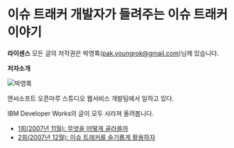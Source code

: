 # 이슈 트래커 개발자가 들려주는 이슈 트래커 이야기

**라이센스** 모든 글의 저작권은 박영록(pak.youngrok@gmail.com)님께 있습니다.

**저자소개**

![박영록](https://user-images.githubusercontent.com/25581533/73792875-91a95580-47e8-11ea-8ef7-eb6ab33d4ecb.png)

엔씨소프트 오픈마루 스튜디오 웹서비스 개발팀에서 일하고 있다.

IBM Developer Works의 글이 모두 사라져 올려봅니다.

* [1회(2007년 11월): 무엇을 어떻게 골라쓸까](https://github.com/black7375/ReadabilityDocs/blob/master/%EC%9D%B4%EC%8A%88%20%ED%8A%B8%EB%9E%98%EC%BB%A4%20%EA%B0%9C%EB%B0%9C%EC%9E%90%EA%B0%80%20%EB%93%A4%EB%A0%A4%EC%A3%BC%EB%8A%94%20%EC%9D%B4%EC%8A%88%20%ED%8A%B8%EB%9E%98%EC%BB%A4%20%EC%9D%B4%EC%95%BC%EA%B8%B0/part1.org)
* [2회(2007년 12월): 이슈 트래커를 슬기롭게 활용하자](https://github.com/black7375/ReadabilityDocs/blob/master/%EC%9D%B4%EC%8A%88%20%ED%8A%B8%EB%9E%98%EC%BB%A4%20%EA%B0%9C%EB%B0%9C%EC%9E%90%EA%B0%80%20%EB%93%A4%EB%A0%A4%EC%A3%BC%EB%8A%94%20%EC%9D%B4%EC%8A%88%20%ED%8A%B8%EB%9E%98%EC%BB%A4%20%EC%9D%B4%EC%95%BC%EA%B8%B0/part2.org)
